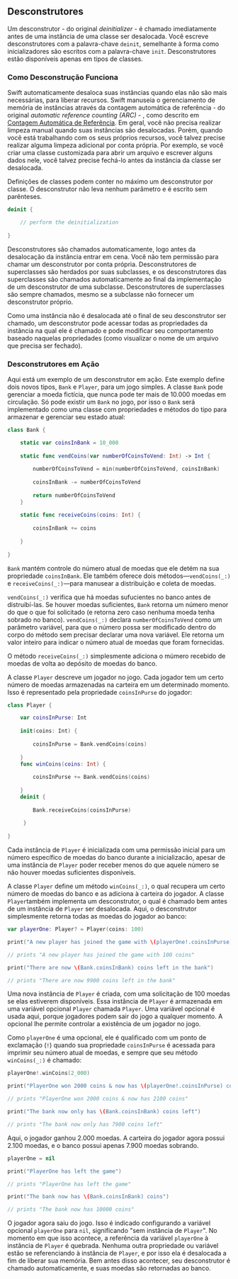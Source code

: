 ## Desconstrutores

Um desconstrutor - do original *deinitializer* - é chamado imediatamente antes de uma instância de uma classe ser desalocada. Você escreve desconstrutores com a palavra-chave `deinit`, semelhante à forma como inicializadores são escritos com a palavra-chave `init`. Desconstrutores estão disponíveis apenas em tipos de classes.

### Como Desconstrução Funciona

Swift automaticamente desaloca suas instâncias quando elas não são mais necessárias, para liberar recursos. Swift manuseia o gerenciamento de memória de instâncias através da contagem automática de referência - do original *automatic reference counting (ARC)* - , como descrito em [Contagem Automática de Referência](guia/automatic_reference_couting.md). Em geral, você não precisa realizar limpeza manual quando suas instâncias são desalocadas. Porém, quando você está trabalhando com os seus próprios recursos, você talvez precise realizar alguma limpeza adicional por conta própria. Por exemplo, se você criar uma classe customizada para abrir um arquivo e escrever alguns dados nele, você talvez precise fechá-lo antes da instância da classe ser desalocada.

Definições de classes podem conter no máximo um desconstrutor por classe. O desconstrutor não leva nenhum parâmetro e é escrito sem parênteses.

```swift
deinit {

    // perform the deinitialization
    
}
```

Desconstrutores são chamados automaticamente, logo antes da desalocação da instância entrar em cena. Você não tem permissão para chamar um desconstrutor por conta própria. Desconstrutores de superclasses são herdados por suas subclasses, e os desconstrutores das superclasses são chamados automaticamente ao final da implementação de um desconstrutor de uma subclasse. Desconstrutores de superclasses são sempre chamados, mesmo se a subclasse não fornecer um desconstrutor próprio.

Como uma instância não é desalocada até o final de seu desconstrutor ser chamado, um desconstrutor pode acessar todas as propriedades da instância na qual ele é chamado e pode modificar seu comportamento baseado naquelas propriedades (como visualizar o nome de um arquivo que precisa ser fechado).

### Desconstrutores em Ação

Aqui está um exemplo de um desconstrutor em ação. Este exemplo define dois novos tipos, `Bank` e `Player`, para um jogo simples. A classe `Bank` pode gerenciar a moeda fictícia, que nunca pode ter mais de 10.000 moedas em circulação. Só pode existir um `Bank` no jogo, por isso o `Bank` será implementado como uma classe com propriedades e métodos do tipo para armazenar e gerenciar seu estado atual:

```swift
class Bank {

    static var coinsInBank = 10_000
    
    static func vendCoins(var numberOfCoinsToVend: Int) -> Int {
    
        numberOfCoinsToVend = min(numberOfCoinsToVend, coinsInBank)
        
        coinsInBank -= numberOfCoinsToVend
        
        return numberOfCoinsToVend
    }
    
    static func receiveCoins(coins: Int) {
    
        coinsInBank += coins
        
    }
    
}
```

`Bank` mantém controle do número atual de moedas que ele detém na sua propriedade `coinsInBank`. Ele também oferece  dois métodos—`vendCoins(_:)` e `receiveCoins(_:)`—para manusear a distribuição e coleta de moedas.

`vendCoins(_:)` verifica que há moedas sufucientes no banco antes de distruibí-las. Se houver moedas suficientes, `Bank` retorna um número menor do que o que foi solicitado (e retorna zero caso nenhuma moeda tenha sobrado no banco). `vendCoins(_:)` declara `numberOfCoinsToVend` como um parâmetro variável, para que o número possa ser modificado dentro do corpo do método sem precisar declarar uma nova variável. Ele retorna um valor inteiro para indicar o número atual de moedas que foram fornecidas.

O método `receiveCoins(_:)` simplesmente adiciona o múmero recebido de moedas de volta ao depósito de moedas do banco.

A classe `Player` descreve um jogador no jogo. Cada jogador tem um certo número de moedas armazenadas na carteira em um determinado momento. Isso é representado pela propriedade `coinsInPurse` do jogador:

```swift
class Player {

    var coinsInPurse: Int
    
    init(coins: Int) {
    
        coinsInPurse = Bank.vendCoins(coins)
        
    }
    func winCoins(coins: Int) {
    
        coinsInPurse += Bank.vendCoins(coins)
        
    }
    deinit {
    
        Bank.receiveCoins(coinsInPurse)
    
     }
     
}
```

Cada instância de `Player` é inicializada com uma permissão inicial para um número específico de moedas do banco durante a inicializacão, apesar de uma instância de `Player` poder receber menos do que aquele número se não houver moedas suficientes disponíveis.

A classe `Player` define um método `winCoins(_:)`, o qual recupera um certo número de moedas do banco e as adiciona à carteira do jogador. A classe `Player`também implementa um desconstrutor, o qual é chamado bem antes de um instância de `Player` ser desalocada. Aqui, o desconstrutor simplesmente retorna todas as moedas do jogador ao banco:

```swift
var playerOne: Player? = Player(coins: 100)

print("A new player has joined the game with \(playerOne!.coinsInPurse) coins")

// prints "A new player has joined the game with 100 coins"

print("There are now \(Bank.coinsInBank) coins left in the bank")

// prints "There are now 9900 coins left in the bank"
```
Uma nova instância de `Player` é criada, com uma solicitação de 100 moedas se elas estiverem disponíveis. Essa instância de `Player` é armazenada em uma variável opcional `Player` chamada `Player`. Uma variável opcional é usada aqui, porque jogadores podem sair do jogo a qualquer momento. A opcional lhe permite controlar a existência de um jogador no jogo.

Como `playerOne` é uma opcional, ele é qualificado com um ponto de exclamação (`!`) quando sua propriedade `coinsInPurse` é acessada para imprimir seu número atual de moedas, e sempre que seu método `winCoins(_:)` é chamado:

```swift
playerOne!.winCoins(2_000)

print("PlayerOne won 2000 coins & now has \(playerOne!.coinsInPurse) coins")

// prints "PlayerOne won 2000 coins & now has 2100 coins"

print("The bank now only has \(Bank.coinsInBank) coins left")

// prints "The bank now only has 7900 coins left"
```

Aqui, o jogador ganhou 2.000 moedas. A carteira do jogador agora possui 2.100 moedas, e o banco possui apenas 7.900 moedas sobrando.

```swift
playerOne = nil

print("PlayerOne has left the game")

// prints "PlayerOne has left the game"

print("The bank now has \(Bank.coinsInBank) coins")

// prints "The bank now has 10000 coins"
```

O jogador agora saiu do jogo. Isso é indicado configurando a variável opcional `playerOne` para `nil`, significando "sem instância de `Player`". No momento em que isso acontece, a referência da variável `playerOne` à instância de `Player` é quebrada. Nenhuma outra propriedade ou variável estão se referenciando à instância de `Player`, e por isso ela é desalocada a fim de liberar sua memória. Bem antes disso acontecer, seu desconstrutor é chamado automaticamente, e suas moedas são retornadas ao banco.
